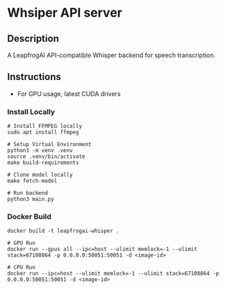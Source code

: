 # Whsiper API server

## Description
A LeapfrogAI API-compatible Whisper backend for speech transcription.

## Instructions

* For GPU usage, latest CUDA drivers

### Install Locally

```shell
# Install FFMPEG locally
sudo apt install ffmpeg

# Setup Virtual Environment
python3 -m venv .venv
source .venv/bin/activate
make build-requirements

# Clone model locally
make fetch-model

# Run backend
python3 main.py
```

### Docker Build

```shell
docker build -t leapfrogai-whisper .

# GPU Run
docker run --gpus all --ipc=host --ulimit memlock=-1 --ulimit stack=67108864 -p 0.0.0.0:50051:50051 -d <image-id>

# CPU Run
docker run --ipc=host --ulimit memlock=-1 --ulimit stack=67108864 -p 0.0.0.0:50051:50051 -d <image-id>
```

